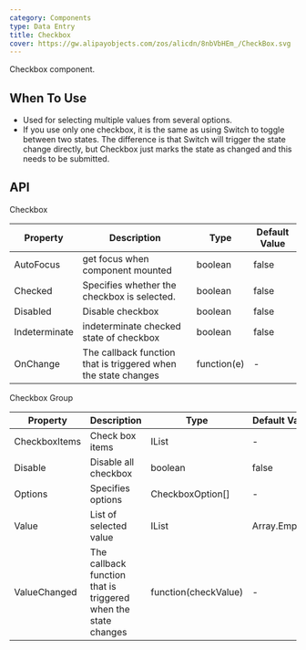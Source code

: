 ```yaml
---
category: Components
type: Data Entry
title: Checkbox
cover: https://gw.alipayobjects.com/zos/alicdn/8nbVbHEm_/CheckBox.svg
---
```


Checkbox component.

## When To Use

- Used for selecting multiple values from several options.
- If you use only one checkbox, it is the same as using Switch to toggle between two states. 
The difference is that Switch will trigger the state change directly, but Checkbox just marks the state as changed and this needs to be submitted.


## API

Checkbox

| Property | Description | Type | Default Value |
| --- | --- | --- | --- |
| AutoFocus | get focus when component mounted                             | boolean        | false         |
| Checked            | Specifies whether the checkbox is selected.           | boolean         |false|
| Disabled            | Disable checkbox           | boolean         |false       |
| Indeterminate |indeterminate checked state of checkbox       | boolean        | false         |
| OnChange |The callback function that is triggered when the state changes| function(e)|-     |

Checkbox Group

| Property | Description | Type | Default Value |
| --- | --- | --- | --- |
| CheckboxItems | Check box items                             | IList<AntCheckbox>        | -         |
| Disable | Disable all checkbox                               | boolean        | false         |
| Options            |Specifies options         | CheckboxOption[]         |-       |
| Value | List of selected value     | IList<string>        | Array.Empty<string>()         |
| ValueChanged |The callback function that is triggered when the state changes| function(checkValue)|-     |


